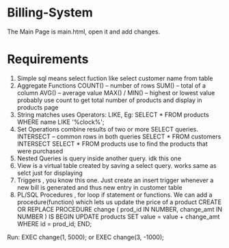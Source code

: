 # Billing-System

The Main Page is main.html, open it and add changes.

# Requirements

1. Simple sql means select fuction like select customer name from table
2. Aggregate Functions 
COUNT() – number of rows 
SUM() – total of a column
AVG() – average value
MAX() / MIN() – highest or lowest value
probably use count to get total number of products and display in products page
3. String matches uses Operators: LIKE, Eg: SELECT * FROM products WHERE name LIKE '%clock%';
4. Set Operations combine results of two or more SELECT queries. INTERSECT – common rows in both queries
SELECT * FROM customers
INTERSECT
SELECT * FROM products
use to find the products that were purchased
5. Nested Queries is query inside another query. idk this one 
6. View is a virtual table created by saving a select query. works same as selct just for displaying
7. Triggers , you know this one. Just create an insert trigger whenever a new bill is generated and thus new entry in customer table
8. PL/SQL Procedures , for loop if statement or functions. We can add a procedure(function) which lets us update the price of a product
CREATE OR REPLACE PROCEDURE change (
  prod_id IN NUMBER,
  change_amt IN NUMBER
)
IS
BEGIN
  UPDATE products
  SET value = value + change_amt
  WHERE id = prod_id;
END;

Run:
EXEC change(1, 5000); or EXEC change(3, -1000);